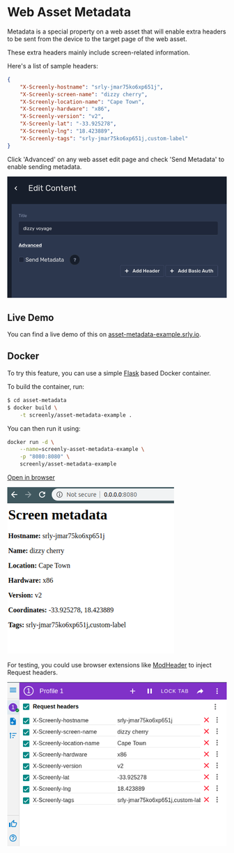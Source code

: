 # Web Asset Metadata

Metadata is a special property on a web asset that will enable extra headers to be sent from the device to the target page of the web asset.

These extra headers mainly include screen-related information.

Here's a list of sample headers:

```json
{
    "X-Screenly-hostname": "srly-jmar75ko6xp651j",
    "X-Screenly-screen-name": "dizzy cherry",
    "X-Screenly-location-name": "Cape Town",
    "X-Screenly-hardware": "x86",
    "X-Screenly-version": "v2",
    "X-Screenly-lat": "-33.925278",
    "X-Screenly-lng": "18.423889",
    "X-Screenly-tags": "srly-jmar75ko6xp651j,custom-label"
}
```

Click 'Advanced' on any web asset edit page and check 'Send Metadata' to enable sending metadata.

![Asset Metadata Checkbox](img/send_metadata_checkbox.png)

## Live Demo

You can find a live demo of this on [asset-metadata-example.srly.io](https://asset-metadata-example.srly.io/).

## Docker

To try this feature, you can use a simple [Flask](https://flask.palletsprojects.com/) based Docker container.

To build the container, run:

```bash
$ cd asset-metadata
$ docker build \
    -t screenly/asset-metadata-example .
```

You can then run it using:

```bash
docker run -d \
    --name=screenly-asset-metadata-example \
    -p "8080:8080" \
    screenly/asset-metadata-example
```

[Open in browser](http://0.0.0.0:8080)


![Web Page Screenshot](img/python_script_page.png)


For testing, you could use browser extensions like [ModHeader](https://chrome.google.com/webstore/detail/modheader/idgpnmonknjnojddfkpgkljpfnnfcklj?hl=en) to inject Request headers.

![ModHeaders Browser Example](img/mod_header_example.png)
